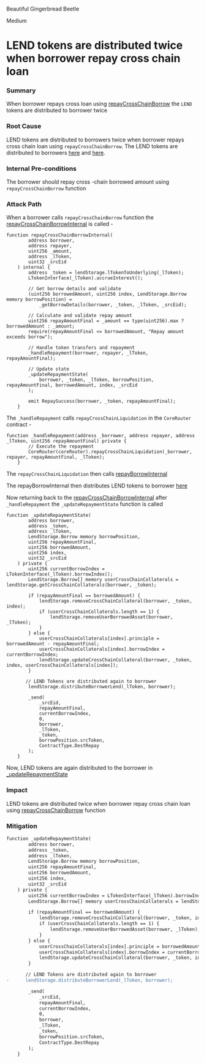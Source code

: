 Beautiful Gingerbread Beetle

Medium

# LEND tokens are distributed twice when borrower repay cross chain loan

### Summary

When borrower repays cross loan using [repayCrossChainBorrow](https://github.com/sherlock-audit/2025-05-lend-audit-contest/blob/main/Lend-V2/src/LayerZero/CrossChainRouter.sol#L156) the `LEND` tokens are distributed to borrower twice

### Root Cause

LEND tokens are distributed to borrowers twice when borrower repays cross chain loan using `repayCrossChainBorrow`. The LEND tokens are distributed to borrowers [here](https://github.com/sherlock-audit/2025-05-lend-audit-contest/blob/main/Lend-V2/src/LayerZero/CoreRouter.sol#L487) and [here](https://github.com/sherlock-audit/2025-05-lend-audit-contest/blob/main/Lend-V2/src/LayerZero/CrossChainRouter.sol#L529).

### Internal Pre-conditions

The borrower should repay cross -chain borrowed amount using `repayCrossChainBorrow` function


### Attack Path

When a borrower calls `repayCrossChainBorrow` function the [repayCrossChainBorrowInternal](https://github.com/sherlock-audit/2025-05-lend-audit-contest/blob/main/Lend-V2/src/LayerZero/CrossChainRouter.sol#L161C9-L161C38) is called - 

```solidity 
function repayCrossChainBorrowInternal(
        address borrower,
        address repayer,
        uint256 _amount,
        address _lToken,
        uint32 _srcEid
    ) internal {
        address _token = lendStorage.lTokenToUnderlying(_lToken);
        LTokenInterface(_lToken).accrueInterest();

        // Get borrow details and validate
        (uint256 borrowedAmount, uint256 index, LendStorage.Borrow memory borrowPosition) =
            _getBorrowDetails(borrower, _token, _lToken, _srcEid);

        // Calculate and validate repay amount
        uint256 repayAmountFinal = _amount == type(uint256).max ? borrowedAmount : _amount;
        require(repayAmountFinal <= borrowedAmount, "Repay amount exceeds borrow");

        // Handle token transfers and repayment
        _handleRepayment(borrower, repayer, _lToken, repayAmountFinal);

        // Update state
        _updateRepaymentState(
            borrower, _token, _lToken, borrowPosition, repayAmountFinal, borrowedAmount, index, _srcEid
        );

        emit RepaySuccess(borrower, _token, repayAmountFinal);
    }
```

The `_handleRepayment` calls `repayCrossChainLiquidation` in the `CoreRouter` contract - 

```solidity 
function _handleRepayment(address _borrower, address repayer, address _lToken, uint256 repayAmountFinal) private {
        // Execute the repayment
        CoreRouter(coreRouter).repayCrossChainLiquidation(_borrower, repayer, repayAmountFinal, _lToken);
    }
```

The `repayCrossChainLiquidation` then calls [repayBorrowInternal](https://github.com/sherlock-audit/2025-05-lend-audit-contest/blob/main/Lend-V2/src/LayerZero/CoreRouter.sol#L220C9-L220C28)

The repayBorrowInternal then distributes LEND tokens to borrower [here](https://github.com/sherlock-audit/2025-05-lend-audit-contest/blob/main/Lend-V2/src/LayerZero/CoreRouter.sol#L487)


Now returning back to the [repayCrossChainBorrowInternal](https://github.com/sherlock-audit/2025-05-lend-audit-contest/blob/main/Lend-V2/src/LayerZero/CrossChainRouter.sol#L368) after  `_handleRepayment`  the `_updateRepaymentState` function is called

```solidity 
function _updateRepaymentState(
        address borrower,
        address _token,
        address _lToken,
        LendStorage.Borrow memory borrowPosition,
        uint256 repayAmountFinal,
        uint256 borrowedAmount,
        uint256 index,
        uint32 _srcEid
    ) private {
        uint256 currentBorrowIndex = LTokenInterface(_lToken).borrowIndex();
        LendStorage.Borrow[] memory userCrossChainCollaterals = lendStorage.getCrossChainCollaterals(borrower, _token);

        if (repayAmountFinal == borrowedAmount) {
            lendStorage.removeCrossChainCollateral(borrower, _token, index);
            if (userCrossChainCollaterals.length == 1) {
                lendStorage.removeUserBorrowedAsset(borrower, _lToken);
            }
        } else {
            userCrossChainCollaterals[index].principle = borrowedAmount - repayAmountFinal;
            userCrossChainCollaterals[index].borrowIndex = currentBorrowIndex;
            lendStorage.updateCrossChainCollateral(borrower, _token, index, userCrossChainCollaterals[index]);
        }

       // LEND Tokens are distributed again to borrower
        lendStorage.distributeBorrowerLend(_lToken, borrower);

        _send(
            _srcEid,
            repayAmountFinal,
            currentBorrowIndex,
            0,
            borrower,
            _lToken,
            _token,
            borrowPosition.srcToken,
            ContractType.DestRepay
        );
    }

```

Now, LEND tokens are again distributed to the borrower in [_updateRepaymentState](https://github.com/sherlock-audit/2025-05-lend-audit-contest/blob/main/Lend-V2/src/LayerZero/CrossChainRouter.sol#L529)

### Impact

LEND tokens are distributed twice when borrower repay cross chain loan  using [repayCrossChainBorrow](https://github.com/sherlock-audit/2025-05-lend-audit-contest/blob/main/Lend-V2/src/LayerZero/CrossChainRouter.sol#L156) function


### Mitigation

```diff
function _updateRepaymentState(
        address borrower,
        address _token,
        address _lToken,
        LendStorage.Borrow memory borrowPosition,
        uint256 repayAmountFinal,
        uint256 borrowedAmount,
        uint256 index,
        uint32 _srcEid
    ) private {
        uint256 currentBorrowIndex = LTokenInterface(_lToken).borrowIndex();
        LendStorage.Borrow[] memory userCrossChainCollaterals = lendStorage.getCrossChainCollaterals(borrower, _token);

        if (repayAmountFinal == borrowedAmount) {
            lendStorage.removeCrossChainCollateral(borrower, _token, index);
            if (userCrossChainCollaterals.length == 1) {
                lendStorage.removeUserBorrowedAsset(borrower, _lToken);
            }
        } else {
            userCrossChainCollaterals[index].principle = borrowedAmount - repayAmountFinal;
            userCrossChainCollaterals[index].borrowIndex = currentBorrowIndex;
            lendStorage.updateCrossChainCollateral(borrower, _token, index, userCrossChainCollaterals[index]);
        }

       // LEND Tokens are distributed again to borrower
-      lendStorage.distributeBorrowerLend(_lToken, borrower);

        _send(
            _srcEid,
            repayAmountFinal,
            currentBorrowIndex,
            0,
            borrower,
            _lToken,
            _token,
            borrowPosition.srcToken,
            ContractType.DestRepay
        );
    }
```